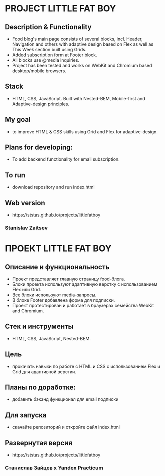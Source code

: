 # PROJECT LITTLE FAT BOY

## Description & Functionality
* Food blog's main page consists of several blocks, incl. Header, Navigation and others with adaptive design based on Flex as well as This Week section built using Grids.
* Added subscription form at Footer block.
* All blocks use @media inquiries.
* Project has been tested and works on WebKit and Chromium based desktop/mobile browsers.

## Stack
* HTML, CSS, JavaScript. Built with Nested-BEM, Mobile-first and Adaptive-design principles.

## My goal
* to improve HTML & CSS skills using Grid and Flex for adaptive-design.

## Plans for developing:  
* To add backend functionality for email subscription.

## To run
* download repository and run index.html

## Web version
* https://ststas.github.io/projects/littlefatboy

### Stanislav Zaitsev 

# ПРОЕКТ LITTLE FAT BOY

## Описание и функциональность
* Проект представляет главную страницу food-блога.
* Блоки проекта используют адаптивную верстку с использованием Flex или Grid.
* Все блоки используют media-запросы.
* В блоке Footer добавлена форма для подписки.
* Проект протестирован и работает в браузерах семейства WebKit and Chromium.

## Стек и инструменты
* HTML, CSS, JavaScript, Nested-BEM.

## Цель
* прокачать навыки по работе с HTML и CSS с использованием Flex и Grid для адаптивной верстки.

## Планы по доработке:  
* добавить бэкэнд функционал для email подписки

## Для запуска
* скачайте репозиторий и откройте файл index.html

## Развернутая версия
* https://ststas.github.io/projects/littlefatboy

### Станислав Зайцев х Yandex Practicum 